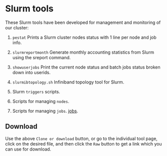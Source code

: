 # Slurm tools

These Slurm tools have been developed for management and monitoring of our cluster:

1. ```pestat``` Prints a Slurm cluster nodes status with 1 line per node and job info.

2. ```slurmreportmonth``` Generate monthly accounting statistics from Slurm using the sreport command.

3. ```showuserjobs``` Print the current node status and batch jobs status broken down into userids.

4. ```slurmibtopology.sh``` Infiniband topology tool for Slurm.

5. Slurm ```triggers``` scripts.

6. Scripts for managing ```nodes```.

7. Scripts for managing ```jobs```. [jobs](tree/master/jobs).

Download
--------

Use the above ```Clone or download``` button,
or go to the individual tool page,
click on the desired file, and then click the ```Raw``` button
to get a link which you can use for download.
